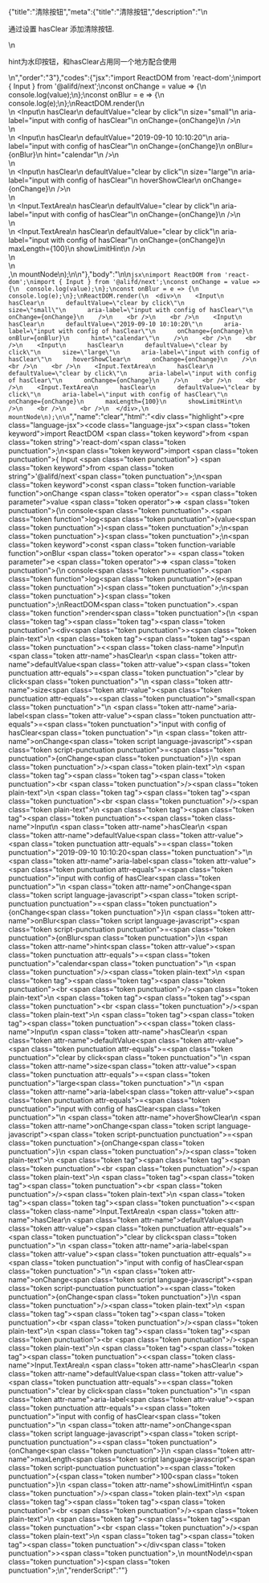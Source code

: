 {"title":"清除按钮","meta":{"title":"清除按钮","description":"\n<p>通过设置 hasClear 添加清除按钮.</p>\n<p>hint为水印按钮，和hasClear占用同一个地方配合使用</p>\n","order":"3"},"codes":{"jsx":"import ReactDOM from 'react-dom';\nimport { Input } from '@alifd/next';\nconst onChange = value => {\n  console.log(value);\n};\nconst onBlur = e => {\n  console.log(e);\n};\nReactDOM.render(\n  <div>\n    <Input\n      hasClear\n      defaultValue=\"clear by click\"\n      size=\"small\"\n      aria-label=\"input with config of hasClear\"\n      onChange={onChange}\n    />\n    <br />\n    <br />\n    <Input\n      hasClear\n      defaultValue=\"2019-09-10 10:10:20\"\n      aria-label=\"input with config of hasClear\"\n      onChange={onChange}\n      onBlur={onBlur}\n      hint=\"calendar\"\n    />\n    <br />\n    <br />\n    <Input\n      hasClear\n      defaultValue=\"clear by click\"\n      size=\"large\"\n      aria-label=\"input with config of hasClear\"\n      hoverShowClear\n      onChange={onChange}\n    />\n    <br />\n    <br />\n    <Input.TextArea\n      hasClear\n      defaultValue=\"clear by click\"\n      aria-label=\"input with config of hasClear\"\n      onChange={onChange}\n    />\n    <br />\n    <br />\n    <Input.TextArea\n      hasClear\n      defaultValue=\"clear by click\"\n      aria-label=\"input with config of hasClear\"\n      onChange={onChange}\n      maxLength={100}\n      showLimitHint\n    />\n    <br />\n    <br />\n  </div>,\n  mountNode\n);\n\n"},"body":"\n\n````jsx\nimport ReactDOM from 'react-dom';\nimport { Input } from '@alifd/next';\nconst onChange = value => {\n  console.log(value);\n};\nconst onBlur = e => {\n  console.log(e);\n};\nReactDOM.render(\n  <div>\n    <Input\n      hasClear\n      defaultValue=\"clear by click\"\n      size=\"small\"\n      aria-label=\"input with config of hasClear\"\n      onChange={onChange}\n    />\n    <br />\n    <br />\n    <Input\n      hasClear\n      defaultValue=\"2019-09-10 10:10:20\"\n      aria-label=\"input with config of hasClear\"\n      onChange={onChange}\n      onBlur={onBlur}\n      hint=\"calendar\"\n    />\n    <br />\n    <br />\n    <Input\n      hasClear\n      defaultValue=\"clear by click\"\n      size=\"large\"\n      aria-label=\"input with config of hasClear\"\n      hoverShowClear\n      onChange={onChange}\n    />\n    <br />\n    <br />\n    <Input.TextArea\n      hasClear\n      defaultValue=\"clear by click\"\n      aria-label=\"input with config of hasClear\"\n      onChange={onChange}\n    />\n    <br />\n    <br />\n    <Input.TextArea\n      hasClear\n      defaultValue=\"clear by click\"\n      aria-label=\"input with config of hasClear\"\n      onChange={onChange}\n      maxLength={100}\n      showLimitHint\n    />\n    <br />\n    <br />\n  </div>,\n  mountNode\n);\n\n````","name":"clear","html":"<script>(function(){var __create = Object.create;\nvar __defProp = Object.defineProperty;\nvar __getOwnPropDesc = Object.getOwnPropertyDescriptor;\nvar __getOwnPropNames = Object.getOwnPropertyNames;\nvar __getProtoOf = Object.getPrototypeOf;\nvar __hasOwnProp = Object.prototype.hasOwnProperty;\nvar __copyProps = (to, from, except, desc) => {\n  if (from && typeof from === \"object\" || typeof from === \"function\") {\n    for (let key of __getOwnPropNames(from))\n      if (!__hasOwnProp.call(to, key) && key !== except)\n        __defProp(to, key, { get: () => from[key], enumerable: !(desc = __getOwnPropDesc(from, key)) || desc.enumerable });\n  }\n  return to;\n};\nvar __toESM = (mod, isNodeMode, target) => (target = mod != null ? __create(__getProtoOf(mod)) : {}, __copyProps(\n  // If the importer is in node compatibility mode or this is not an ESM\n  // file that has been converted to a CommonJS file using a Babel-\n  // compatible transform (i.e. \"__esModule\" has not been set), then set\n  // \"default\" to the CommonJS \"module.exports\" for node compatibility.\n  isNodeMode || !mod || !mod.__esModule ? __defProp(target, \"default\", { value: mod, enumerable: true }) : target,\n  mod\n));\nvar import_react_dom = __toESM(require(\"react-dom\"));\nvar import_next = require(\"@alifd/next\");\nconst onChange = (value) => {\n  console.log(value);\n};\nconst onBlur = (e) => {\n  console.log(e);\n};\nimport_react_dom.default.render(\n  /* @__PURE__ */ React.createElement(\"div\", null, /* @__PURE__ */ React.createElement(\n    import_next.Input,\n    {\n      hasClear: true,\n      defaultValue: \"clear by click\",\n      size: \"small\",\n      \"aria-label\": \"input with config of hasClear\",\n      onChange\n    }\n  ), /* @__PURE__ */ React.createElement(\"br\", null), /* @__PURE__ */ React.createElement(\"br\", null), /* @__PURE__ */ React.createElement(\n    import_next.Input,\n    {\n      hasClear: true,\n      defaultValue: \"2019-09-10 10:10:20\",\n      \"aria-label\": \"input with config of hasClear\",\n      onChange,\n      onBlur,\n      hint: \"calendar\"\n    }\n  ), /* @__PURE__ */ React.createElement(\"br\", null), /* @__PURE__ */ React.createElement(\"br\", null), /* @__PURE__ */ React.createElement(\n    import_next.Input,\n    {\n      hasClear: true,\n      defaultValue: \"clear by click\",\n      size: \"large\",\n      \"aria-label\": \"input with config of hasClear\",\n      hoverShowClear: true,\n      onChange\n    }\n  ), /* @__PURE__ */ React.createElement(\"br\", null), /* @__PURE__ */ React.createElement(\"br\", null), /* @__PURE__ */ React.createElement(\n    import_next.Input.TextArea,\n    {\n      hasClear: true,\n      defaultValue: \"clear by click\",\n      \"aria-label\": \"input with config of hasClear\",\n      onChange\n    }\n  ), /* @__PURE__ */ React.createElement(\"br\", null), /* @__PURE__ */ React.createElement(\"br\", null), /* @__PURE__ */ React.createElement(\n    import_next.Input.TextArea,\n    {\n      hasClear: true,\n      defaultValue: \"clear by click\",\n      \"aria-label\": \"input with config of hasClear\",\n      onChange,\n      maxLength: 100,\n      showLimitHint: true\n    }\n  ), /* @__PURE__ */ React.createElement(\"br\", null), /* @__PURE__ */ React.createElement(\"br\", null)),\n  mountNode\n);\n})()</script><div class=\"highlight\"><pre class=\"language-jsx\"><code class=\"language-jsx\"><span class=\"token keyword\">import</span> ReactDOM <span class=\"token keyword\">from</span> <span class=\"token string\">'react-dom'</span><span class=\"token punctuation\">;</span>\n<span class=\"token keyword\">import</span> <span class=\"token punctuation\">{</span> Input <span class=\"token punctuation\">}</span> <span class=\"token keyword\">from</span> <span class=\"token string\">'@alifd/next'</span><span class=\"token punctuation\">;</span>\n<span class=\"token keyword\">const</span> <span class=\"token function-variable function\">onChange</span> <span class=\"token operator\">=</span> <span class=\"token parameter\">value</span> <span class=\"token operator\">=></span> <span class=\"token punctuation\">{</span>\n  console<span class=\"token punctuation\">.</span><span class=\"token function\">log</span><span class=\"token punctuation\">(</span>value<span class=\"token punctuation\">)</span><span class=\"token punctuation\">;</span>\n<span class=\"token punctuation\">}</span><span class=\"token punctuation\">;</span>\n<span class=\"token keyword\">const</span> <span class=\"token function-variable function\">onBlur</span> <span class=\"token operator\">=</span> <span class=\"token parameter\">e</span> <span class=\"token operator\">=></span> <span class=\"token punctuation\">{</span>\n  console<span class=\"token punctuation\">.</span><span class=\"token function\">log</span><span class=\"token punctuation\">(</span>e<span class=\"token punctuation\">)</span><span class=\"token punctuation\">;</span>\n<span class=\"token punctuation\">}</span><span class=\"token punctuation\">;</span>\nReactDOM<span class=\"token punctuation\">.</span><span class=\"token function\">render</span><span class=\"token punctuation\">(</span>\n  <span class=\"token tag\"><span class=\"token tag\"><span class=\"token punctuation\">&lt;</span>div</span><span class=\"token punctuation\">></span></span><span class=\"token plain-text\">\n    </span><span class=\"token tag\"><span class=\"token tag\"><span class=\"token punctuation\">&lt;</span><span class=\"token class-name\">Input</span></span>\n      <span class=\"token attr-name\">hasClear</span>\n      <span class=\"token attr-name\">defaultValue</span><span class=\"token attr-value\"><span class=\"token punctuation attr-equals\">=</span><span class=\"token punctuation\">\"</span>clear by click<span class=\"token punctuation\">\"</span></span>\n      <span class=\"token attr-name\">size</span><span class=\"token attr-value\"><span class=\"token punctuation attr-equals\">=</span><span class=\"token punctuation\">\"</span>small<span class=\"token punctuation\">\"</span></span>\n      <span class=\"token attr-name\">aria-label</span><span class=\"token attr-value\"><span class=\"token punctuation attr-equals\">=</span><span class=\"token punctuation\">\"</span>input with config of hasClear<span class=\"token punctuation\">\"</span></span>\n      <span class=\"token attr-name\">onChange</span><span class=\"token script language-javascript\"><span class=\"token script-punctuation punctuation\">=</span><span class=\"token punctuation\">{</span>onChange<span class=\"token punctuation\">}</span></span>\n    <span class=\"token punctuation\">/></span></span><span class=\"token plain-text\">\n    </span><span class=\"token tag\"><span class=\"token tag\"><span class=\"token punctuation\">&lt;</span>br</span> <span class=\"token punctuation\">/></span></span><span class=\"token plain-text\">\n    </span><span class=\"token tag\"><span class=\"token tag\"><span class=\"token punctuation\">&lt;</span>br</span> <span class=\"token punctuation\">/></span></span><span class=\"token plain-text\">\n    </span><span class=\"token tag\"><span class=\"token tag\"><span class=\"token punctuation\">&lt;</span><span class=\"token class-name\">Input</span></span>\n      <span class=\"token attr-name\">hasClear</span>\n      <span class=\"token attr-name\">defaultValue</span><span class=\"token attr-value\"><span class=\"token punctuation attr-equals\">=</span><span class=\"token punctuation\">\"</span>2019-09-10 10:10:20<span class=\"token punctuation\">\"</span></span>\n      <span class=\"token attr-name\">aria-label</span><span class=\"token attr-value\"><span class=\"token punctuation attr-equals\">=</span><span class=\"token punctuation\">\"</span>input with config of hasClear<span class=\"token punctuation\">\"</span></span>\n      <span class=\"token attr-name\">onChange</span><span class=\"token script language-javascript\"><span class=\"token script-punctuation punctuation\">=</span><span class=\"token punctuation\">{</span>onChange<span class=\"token punctuation\">}</span></span>\n      <span class=\"token attr-name\">onBlur</span><span class=\"token script language-javascript\"><span class=\"token script-punctuation punctuation\">=</span><span class=\"token punctuation\">{</span>onBlur<span class=\"token punctuation\">}</span></span>\n      <span class=\"token attr-name\">hint</span><span class=\"token attr-value\"><span class=\"token punctuation attr-equals\">=</span><span class=\"token punctuation\">\"</span>calendar<span class=\"token punctuation\">\"</span></span>\n    <span class=\"token punctuation\">/></span></span><span class=\"token plain-text\">\n    </span><span class=\"token tag\"><span class=\"token tag\"><span class=\"token punctuation\">&lt;</span>br</span> <span class=\"token punctuation\">/></span></span><span class=\"token plain-text\">\n    </span><span class=\"token tag\"><span class=\"token tag\"><span class=\"token punctuation\">&lt;</span>br</span> <span class=\"token punctuation\">/></span></span><span class=\"token plain-text\">\n    </span><span class=\"token tag\"><span class=\"token tag\"><span class=\"token punctuation\">&lt;</span><span class=\"token class-name\">Input</span></span>\n      <span class=\"token attr-name\">hasClear</span>\n      <span class=\"token attr-name\">defaultValue</span><span class=\"token attr-value\"><span class=\"token punctuation attr-equals\">=</span><span class=\"token punctuation\">\"</span>clear by click<span class=\"token punctuation\">\"</span></span>\n      <span class=\"token attr-name\">size</span><span class=\"token attr-value\"><span class=\"token punctuation attr-equals\">=</span><span class=\"token punctuation\">\"</span>large<span class=\"token punctuation\">\"</span></span>\n      <span class=\"token attr-name\">aria-label</span><span class=\"token attr-value\"><span class=\"token punctuation attr-equals\">=</span><span class=\"token punctuation\">\"</span>input with config of hasClear<span class=\"token punctuation\">\"</span></span>\n      <span class=\"token attr-name\">hoverShowClear</span>\n      <span class=\"token attr-name\">onChange</span><span class=\"token script language-javascript\"><span class=\"token script-punctuation punctuation\">=</span><span class=\"token punctuation\">{</span>onChange<span class=\"token punctuation\">}</span></span>\n    <span class=\"token punctuation\">/></span></span><span class=\"token plain-text\">\n    </span><span class=\"token tag\"><span class=\"token tag\"><span class=\"token punctuation\">&lt;</span>br</span> <span class=\"token punctuation\">/></span></span><span class=\"token plain-text\">\n    </span><span class=\"token tag\"><span class=\"token tag\"><span class=\"token punctuation\">&lt;</span>br</span> <span class=\"token punctuation\">/></span></span><span class=\"token plain-text\">\n    </span><span class=\"token tag\"><span class=\"token tag\"><span class=\"token punctuation\">&lt;</span><span class=\"token class-name\">Input.TextArea</span></span>\n      <span class=\"token attr-name\">hasClear</span>\n      <span class=\"token attr-name\">defaultValue</span><span class=\"token attr-value\"><span class=\"token punctuation attr-equals\">=</span><span class=\"token punctuation\">\"</span>clear by click<span class=\"token punctuation\">\"</span></span>\n      <span class=\"token attr-name\">aria-label</span><span class=\"token attr-value\"><span class=\"token punctuation attr-equals\">=</span><span class=\"token punctuation\">\"</span>input with config of hasClear<span class=\"token punctuation\">\"</span></span>\n      <span class=\"token attr-name\">onChange</span><span class=\"token script language-javascript\"><span class=\"token script-punctuation punctuation\">=</span><span class=\"token punctuation\">{</span>onChange<span class=\"token punctuation\">}</span></span>\n    <span class=\"token punctuation\">/></span></span><span class=\"token plain-text\">\n    </span><span class=\"token tag\"><span class=\"token tag\"><span class=\"token punctuation\">&lt;</span>br</span> <span class=\"token punctuation\">/></span></span><span class=\"token plain-text\">\n    </span><span class=\"token tag\"><span class=\"token tag\"><span class=\"token punctuation\">&lt;</span>br</span> <span class=\"token punctuation\">/></span></span><span class=\"token plain-text\">\n    </span><span class=\"token tag\"><span class=\"token tag\"><span class=\"token punctuation\">&lt;</span><span class=\"token class-name\">Input.TextArea</span></span>\n      <span class=\"token attr-name\">hasClear</span>\n      <span class=\"token attr-name\">defaultValue</span><span class=\"token attr-value\"><span class=\"token punctuation attr-equals\">=</span><span class=\"token punctuation\">\"</span>clear by click<span class=\"token punctuation\">\"</span></span>\n      <span class=\"token attr-name\">aria-label</span><span class=\"token attr-value\"><span class=\"token punctuation attr-equals\">=</span><span class=\"token punctuation\">\"</span>input with config of hasClear<span class=\"token punctuation\">\"</span></span>\n      <span class=\"token attr-name\">onChange</span><span class=\"token script language-javascript\"><span class=\"token script-punctuation punctuation\">=</span><span class=\"token punctuation\">{</span>onChange<span class=\"token punctuation\">}</span></span>\n      <span class=\"token attr-name\">maxLength</span><span class=\"token script language-javascript\"><span class=\"token script-punctuation punctuation\">=</span><span class=\"token punctuation\">{</span><span class=\"token number\">100</span><span class=\"token punctuation\">}</span></span>\n      <span class=\"token attr-name\">showLimitHint</span>\n    <span class=\"token punctuation\">/></span></span><span class=\"token plain-text\">\n    </span><span class=\"token tag\"><span class=\"token tag\"><span class=\"token punctuation\">&lt;</span>br</span> <span class=\"token punctuation\">/></span></span><span class=\"token plain-text\">\n    </span><span class=\"token tag\"><span class=\"token tag\"><span class=\"token punctuation\">&lt;</span>br</span> <span class=\"token punctuation\">/></span></span><span class=\"token plain-text\">\n  </span><span class=\"token tag\"><span class=\"token tag\"><span class=\"token punctuation\">&lt;/</span>div</span><span class=\"token punctuation\">></span></span><span class=\"token punctuation\">,</span>\n  mountNode\n<span class=\"token punctuation\">)</span><span class=\"token punctuation\">;</span>\n</code></pre></div>","renderScript":"<script>(function(){var __create = Object.create;\nvar __defProp = Object.defineProperty;\nvar __getOwnPropDesc = Object.getOwnPropertyDescriptor;\nvar __getOwnPropNames = Object.getOwnPropertyNames;\nvar __getProtoOf = Object.getPrototypeOf;\nvar __hasOwnProp = Object.prototype.hasOwnProperty;\nvar __copyProps = (to, from, except, desc) => {\n  if (from && typeof from === \"object\" || typeof from === \"function\") {\n    for (let key of __getOwnPropNames(from))\n      if (!__hasOwnProp.call(to, key) && key !== except)\n        __defProp(to, key, { get: () => from[key], enumerable: !(desc = __getOwnPropDesc(from, key)) || desc.enumerable });\n  }\n  return to;\n};\nvar __toESM = (mod, isNodeMode, target) => (target = mod != null ? __create(__getProtoOf(mod)) : {}, __copyProps(\n  // If the importer is in node compatibility mode or this is not an ESM\n  // file that has been converted to a CommonJS file using a Babel-\n  // compatible transform (i.e. \"__esModule\" has not been set), then set\n  // \"default\" to the CommonJS \"module.exports\" for node compatibility.\n  isNodeMode || !mod || !mod.__esModule ? __defProp(target, \"default\", { value: mod, enumerable: true }) : target,\n  mod\n));\nvar import_react_live = require(\"react-live\");\nvar import_next = require(\"@alifd/next\");\nvar import_react_dom = __toESM(require(\"react-dom\"));\nvar import_next2 = require(\"@alifd/next\");\nwindow.demoNames.push(\"clear\");\nwindow.clearRenderScript = function clearRenderScript2(liveDemo) {\n  var mountNode = document.getElementById(\"clear-mount\");\n  if (liveDemo === \"false\") {\n    document.getElementById(\"clear-body\").innerHTML = `<pre class=\"language-jsx\"><code class=\"language-jsx\"><span class=\"token keyword\">import</span> ReactDOM <span class=\"token keyword\">from</span> <span class=\"token string\">'react-dom'</span><span class=\"token punctuation\">;</span>\n<span class=\"token keyword\">import</span> <span class=\"token punctuation\">{</span> Input <span class=\"token punctuation\">}</span> <span class=\"token keyword\">from</span> <span class=\"token string\">'@alifd/next'</span><span class=\"token punctuation\">;</span>\n<span class=\"token keyword\">const</span> <span class=\"token function-variable function\">onChange</span> <span class=\"token operator\">=</span> <span class=\"token parameter\">value</span> <span class=\"token operator\">=></span> <span class=\"token punctuation\">{</span>\n  console<span class=\"token punctuation\">.</span><span class=\"token function\">log</span><span class=\"token punctuation\">(</span>value<span class=\"token punctuation\">)</span><span class=\"token punctuation\">;</span>\n<span class=\"token punctuation\">}</span><span class=\"token punctuation\">;</span>\n<span class=\"token keyword\">const</span> <span class=\"token function-variable function\">onBlur</span> <span class=\"token operator\">=</span> <span class=\"token parameter\">e</span> <span class=\"token operator\">=></span> <span class=\"token punctuation\">{</span>\n  console<span class=\"token punctuation\">.</span><span class=\"token function\">log</span><span class=\"token punctuation\">(</span>e<span class=\"token punctuation\">)</span><span class=\"token punctuation\">;</span>\n<span class=\"token punctuation\">}</span><span class=\"token punctuation\">;</span>\nReactDOM<span class=\"token punctuation\">.</span><span class=\"token function\">render</span><span class=\"token punctuation\">(</span>\n  <span class=\"token tag\"><span class=\"token tag\"><span class=\"token punctuation\">&lt;</span>div</span><span class=\"token punctuation\">></span></span><span class=\"token plain-text\">\n    </span><span class=\"token tag\"><span class=\"token tag\"><span class=\"token punctuation\">&lt;</span><span class=\"token class-name\">Input</span></span>\n      <span class=\"token attr-name\">hasClear</span>\n      <span class=\"token attr-name\">defaultValue</span><span class=\"token attr-value\"><span class=\"token punctuation attr-equals\">=</span><span class=\"token punctuation\">\"</span>clear by click<span class=\"token punctuation\">\"</span></span>\n      <span class=\"token attr-name\">size</span><span class=\"token attr-value\"><span class=\"token punctuation attr-equals\">=</span><span class=\"token punctuation\">\"</span>small<span class=\"token punctuation\">\"</span></span>\n      <span class=\"token attr-name\">aria-label</span><span class=\"token attr-value\"><span class=\"token punctuation attr-equals\">=</span><span class=\"token punctuation\">\"</span>input with config of hasClear<span class=\"token punctuation\">\"</span></span>\n      <span class=\"token attr-name\">onChange</span><span class=\"token script language-javascript\"><span class=\"token script-punctuation punctuation\">=</span><span class=\"token punctuation\">{</span>onChange<span class=\"token punctuation\">}</span></span>\n    <span class=\"token punctuation\">/></span></span><span class=\"token plain-text\">\n    </span><span class=\"token tag\"><span class=\"token tag\"><span class=\"token punctuation\">&lt;</span>br</span> <span class=\"token punctuation\">/></span></span><span class=\"token plain-text\">\n    </span><span class=\"token tag\"><span class=\"token tag\"><span class=\"token punctuation\">&lt;</span>br</span> <span class=\"token punctuation\">/></span></span><span class=\"token plain-text\">\n    </span><span class=\"token tag\"><span class=\"token tag\"><span class=\"token punctuation\">&lt;</span><span class=\"token class-name\">Input</span></span>\n      <span class=\"token attr-name\">hasClear</span>\n      <span class=\"token attr-name\">defaultValue</span><span class=\"token attr-value\"><span class=\"token punctuation attr-equals\">=</span><span class=\"token punctuation\">\"</span>2019-09-10 10:10:20<span class=\"token punctuation\">\"</span></span>\n      <span class=\"token attr-name\">aria-label</span><span class=\"token attr-value\"><span class=\"token punctuation attr-equals\">=</span><span class=\"token punctuation\">\"</span>input with config of hasClear<span class=\"token punctuation\">\"</span></span>\n      <span class=\"token attr-name\">onChange</span><span class=\"token script language-javascript\"><span class=\"token script-punctuation punctuation\">=</span><span class=\"token punctuation\">{</span>onChange<span class=\"token punctuation\">}</span></span>\n      <span class=\"token attr-name\">onBlur</span><span class=\"token script language-javascript\"><span class=\"token script-punctuation punctuation\">=</span><span class=\"token punctuation\">{</span>onBlur<span class=\"token punctuation\">}</span></span>\n      <span class=\"token attr-name\">hint</span><span class=\"token attr-value\"><span class=\"token punctuation attr-equals\">=</span><span class=\"token punctuation\">\"</span>calendar<span class=\"token punctuation\">\"</span></span>\n    <span class=\"token punctuation\">/></span></span><span class=\"token plain-text\">\n    </span><span class=\"token tag\"><span class=\"token tag\"><span class=\"token punctuation\">&lt;</span>br</span> <span class=\"token punctuation\">/></span></span><span class=\"token plain-text\">\n    </span><span class=\"token tag\"><span class=\"token tag\"><span class=\"token punctuation\">&lt;</span>br</span> <span class=\"token punctuation\">/></span></span><span class=\"token plain-text\">\n    </span><span class=\"token tag\"><span class=\"token tag\"><span class=\"token punctuation\">&lt;</span><span class=\"token class-name\">Input</span></span>\n      <span class=\"token attr-name\">hasClear</span>\n      <span class=\"token attr-name\">defaultValue</span><span class=\"token attr-value\"><span class=\"token punctuation attr-equals\">=</span><span class=\"token punctuation\">\"</span>clear by click<span class=\"token punctuation\">\"</span></span>\n      <span class=\"token attr-name\">size</span><span class=\"token attr-value\"><span class=\"token punctuation attr-equals\">=</span><span class=\"token punctuation\">\"</span>large<span class=\"token punctuation\">\"</span></span>\n      <span class=\"token attr-name\">aria-label</span><span class=\"token attr-value\"><span class=\"token punctuation attr-equals\">=</span><span class=\"token punctuation\">\"</span>input with config of hasClear<span class=\"token punctuation\">\"</span></span>\n      <span class=\"token attr-name\">hoverShowClear</span>\n      <span class=\"token attr-name\">onChange</span><span class=\"token script language-javascript\"><span class=\"token script-punctuation punctuation\">=</span><span class=\"token punctuation\">{</span>onChange<span class=\"token punctuation\">}</span></span>\n    <span class=\"token punctuation\">/></span></span><span class=\"token plain-text\">\n    </span><span class=\"token tag\"><span class=\"token tag\"><span class=\"token punctuation\">&lt;</span>br</span> <span class=\"token punctuation\">/></span></span><span class=\"token plain-text\">\n    </span><span class=\"token tag\"><span class=\"token tag\"><span class=\"token punctuation\">&lt;</span>br</span> <span class=\"token punctuation\">/></span></span><span class=\"token plain-text\">\n    </span><span class=\"token tag\"><span class=\"token tag\"><span class=\"token punctuation\">&lt;</span><span class=\"token class-name\">Input.TextArea</span></span>\n      <span class=\"token attr-name\">hasClear</span>\n      <span class=\"token attr-name\">defaultValue</span><span class=\"token attr-value\"><span class=\"token punctuation attr-equals\">=</span><span class=\"token punctuation\">\"</span>clear by click<span class=\"token punctuation\">\"</span></span>\n      <span class=\"token attr-name\">aria-label</span><span class=\"token attr-value\"><span class=\"token punctuation attr-equals\">=</span><span class=\"token punctuation\">\"</span>input with config of hasClear<span class=\"token punctuation\">\"</span></span>\n      <span class=\"token attr-name\">onChange</span><span class=\"token script language-javascript\"><span class=\"token script-punctuation punctuation\">=</span><span class=\"token punctuation\">{</span>onChange<span class=\"token punctuation\">}</span></span>\n    <span class=\"token punctuation\">/></span></span><span class=\"token plain-text\">\n    </span><span class=\"token tag\"><span class=\"token tag\"><span class=\"token punctuation\">&lt;</span>br</span> <span class=\"token punctuation\">/></span></span><span class=\"token plain-text\">\n    </span><span class=\"token tag\"><span class=\"token tag\"><span class=\"token punctuation\">&lt;</span>br</span> <span class=\"token punctuation\">/></span></span><span class=\"token plain-text\">\n    </span><span class=\"token tag\"><span class=\"token tag\"><span class=\"token punctuation\">&lt;</span><span class=\"token class-name\">Input.TextArea</span></span>\n      <span class=\"token attr-name\">hasClear</span>\n      <span class=\"token attr-name\">defaultValue</span><span class=\"token attr-value\"><span class=\"token punctuation attr-equals\">=</span><span class=\"token punctuation\">\"</span>clear by click<span class=\"token punctuation\">\"</span></span>\n      <span class=\"token attr-name\">aria-label</span><span class=\"token attr-value\"><span class=\"token punctuation attr-equals\">=</span><span class=\"token punctuation\">\"</span>input with config of hasClear<span class=\"token punctuation\">\"</span></span>\n      <span class=\"token attr-name\">onChange</span><span class=\"token script language-javascript\"><span class=\"token script-punctuation punctuation\">=</span><span class=\"token punctuation\">{</span>onChange<span class=\"token punctuation\">}</span></span>\n      <span class=\"token attr-name\">maxLength</span><span class=\"token script language-javascript\"><span class=\"token script-punctuation punctuation\">=</span><span class=\"token punctuation\">{</span><span class=\"token number\">100</span><span class=\"token punctuation\">}</span></span>\n      <span class=\"token attr-name\">showLimitHint</span>\n    <span class=\"token punctuation\">/></span></span><span class=\"token plain-text\">\n    </span><span class=\"token tag\"><span class=\"token tag\"><span class=\"token punctuation\">&lt;</span>br</span> <span class=\"token punctuation\">/></span></span><span class=\"token plain-text\">\n    </span><span class=\"token tag\"><span class=\"token tag\"><span class=\"token punctuation\">&lt;</span>br</span> <span class=\"token punctuation\">/></span></span><span class=\"token plain-text\">\n  </span><span class=\"token tag\"><span class=\"token tag\"><span class=\"token punctuation\">&lt;/</span>div</span><span class=\"token punctuation\">></span></span><span class=\"token punctuation\">,</span>\n  mountNode\n<span class=\"token punctuation\">)</span><span class=\"token punctuation\">;</span>\n\n</code></pre>\n`.replace(/{backquote}/g, \"`\").replace(/{dollar}/g, \"$\");\n    const onChange = (value) => {\n      console.log(value);\n    };\n    const onBlur = (e) => {\n      console.log(e);\n    };\n    import_react_dom.default.render(\n      /* @__PURE__ */ React.createElement(\"div\", null, /* @__PURE__ */ React.createElement(\n        import_next2.Input,\n        {\n          hasClear: true,\n          defaultValue: \"clear by click\",\n          size: \"small\",\n          \"aria-label\": \"input with config of hasClear\",\n          onChange\n        }\n      ), /* @__PURE__ */ React.createElement(\"br\", null), /* @__PURE__ */ React.createElement(\"br\", null), /* @__PURE__ */ React.createElement(\n        import_next2.Input,\n        {\n          hasClear: true,\n          defaultValue: \"2019-09-10 10:10:20\",\n          \"aria-label\": \"input with config of hasClear\",\n          onChange,\n          onBlur,\n          hint: \"calendar\"\n        }\n      ), /* @__PURE__ */ React.createElement(\"br\", null), /* @__PURE__ */ React.createElement(\"br\", null), /* @__PURE__ */ React.createElement(\n        import_next2.Input,\n        {\n          hasClear: true,\n          defaultValue: \"clear by click\",\n          size: \"large\",\n          \"aria-label\": \"input with config of hasClear\",\n          hoverShowClear: true,\n          onChange\n        }\n      ), /* @__PURE__ */ React.createElement(\"br\", null), /* @__PURE__ */ React.createElement(\"br\", null), /* @__PURE__ */ React.createElement(\n        import_next2.Input.TextArea,\n        {\n          hasClear: true,\n          defaultValue: \"clear by click\",\n          \"aria-label\": \"input with config of hasClear\",\n          onChange\n        }\n      ), /* @__PURE__ */ React.createElement(\"br\", null), /* @__PURE__ */ React.createElement(\"br\", null), /* @__PURE__ */ React.createElement(\n        import_next2.Input.TextArea,\n        {\n          hasClear: true,\n          defaultValue: \"clear by click\",\n          \"aria-label\": \"input with config of hasClear\",\n          onChange,\n          maxLength: 100,\n          showLimitHint: true\n        }\n      ), /* @__PURE__ */ React.createElement(\"br\", null), /* @__PURE__ */ React.createElement(\"br\", null)),\n      mountNode\n    );\n    return;\n  }\n  const clearLiveScript = `\n\nconst onChange = value => {\n  console.log(value);\n};\nconst onBlur = e => {\n  console.log(e);\n};\nReactDOM.render(\n  <div>\n    <Input\n      hasClear\n      defaultValue=\"clear by click\"\n      size=\"small\"\n      aria-label=\"input with config of hasClear\"\n      onChange={onChange}\n    />\n    <br />\n    <br />\n    <Input\n      hasClear\n      defaultValue=\"2019-09-10 10:10:20\"\n      aria-label=\"input with config of hasClear\"\n      onChange={onChange}\n      onBlur={onBlur}\n      hint=\"calendar\"\n    />\n    <br />\n    <br />\n    <Input\n      hasClear\n      defaultValue=\"clear by click\"\n      size=\"large\"\n      aria-label=\"input with config of hasClear\"\n      hoverShowClear\n      onChange={onChange}\n    />\n    <br />\n    <br />\n    <Input.TextArea\n      hasClear\n      defaultValue=\"clear by click\"\n      aria-label=\"input with config of hasClear\"\n      onChange={onChange}\n    />\n    <br />\n    <br />\n    <Input.TextArea\n      hasClear\n      defaultValue=\"clear by click\"\n      aria-label=\"input with config of hasClear\"\n      onChange={onChange}\n      maxLength={100}\n      showLimitHint\n    />\n    <br />\n    <br />\n  </div>,\n  mountNode\n);\n`;\n  const emptyTheme = {\n    plain: {},\n    styles: [\n      {\n        types: [],\n        styles: {}\n      }\n    ]\n  };\n  function renderAfter() {\n    import_react_dom.default.render(\n      /* @__PURE__ */ React.createElement(\n        import_next.Balloon.Tooltip,\n        {\n          align: \"t\",\n          style: { maxWidth: 320 },\n          trigger: /* @__PURE__ */ React.createElement(\n            \"div\",\n            {\n              dangerouslySetInnerHTML: {\n                __html: `<pre class=\"language-jsx\"><code class=\"language-jsx\"><span class=\"token keyword\">import</span> ReactDOM <span class=\"token keyword\">from</span> <span class=\"token string\">'react-dom'</span><span class=\"token punctuation\">;</span>\n<span class=\"token keyword\">import</span> <span class=\"token punctuation\">{</span> Input <span class=\"token punctuation\">}</span> <span class=\"token keyword\">from</span> <span class=\"token string\">'@alifd/next'</span><span class=\"token punctuation\">;</span>\n</code></pre>\n`\n              }\n            }\n          )\n        },\n        \"\\u7F16\\u8F91\\u6A21\\u5F0F\\u6682\\u4E0D\\u652F\\u6301\\u4FEE\\u6539\\u4F9D\\u8D56\\u5F15\\u5165\"\n      ),\n      document.getElementById(\"clear-live-import\")\n    );\n  }\n  class LiveRenderer extends React.Component {\n    constructor(props) {\n      super(props);\n      this.onBlur = () => {\n        const time = (/* @__PURE__ */ new Date()).getTime();\n        window.top.postMessage({\n          type: \"ReactLiveEdit\",\n          from: \"demo\",\n          body: { name: \"clear\", component: \"Input\", time }\n        }, \"*\");\n      };\n    }\n    componentDidMount() {\n      renderAfter();\n    }\n    render() {\n      return /* @__PURE__ */ React.createElement(\n        import_react_live.LiveProvider,\n        {\n          code: clearLiveScript,\n          scope: { ReactDOM: import_react_dom.default, Input: import_next2.Input, mountNode },\n          noInline: true\n        },\n        /* @__PURE__ */ React.createElement(\"div\", { id: \"clear-live-editor\" }, /* @__PURE__ */ React.createElement(import_react_live.LiveError, { id: \"clear-live-error\", className: \"react-live-error\" }), /* @__PURE__ */ React.createElement(\"div\", { id: \"clear-live-import\" }), /* @__PURE__ */ React.createElement(\"div\", { id: \"clear-live-body\", className: \"react-live-body\" }, /* @__PURE__ */ React.createElement(import_react_live.LiveEditor, { theme: emptyTheme, onBlur: this.onBlur })), /* @__PURE__ */ React.createElement(\"div\", { id: \"clear-live-css\" })),\n        /* @__PURE__ */ React.createElement(import_react_live.LivePreview, null)\n      );\n    }\n  }\n  import_react_dom.default.render(/* @__PURE__ */ React.createElement(LiveRenderer, null), document.getElementById(\"clear-body\"));\n  return;\n};\nwindow.renderFuncs.push(clearRenderScript);\nfunction onRiddleOrCodePenClick(type) {\n  const time = (/* @__PURE__ */ new Date()).getTime();\n  window.top.postMessage({\n    type: \"RiddleOrCodePenClick\",\n    from: \"demo\",\n    body: { name: \"clear\", component: \"Input\", type, time }\n  }, \"*\");\n}\nimport_react_dom.default.render(\n  /* @__PURE__ */ React.createElement(\n    import_next.Balloon.Tooltip,\n    {\n      align: \"b\",\n      style: { maxWidth: 400 },\n      trigger: /* @__PURE__ */ React.createElement(\"span\", { role: \"img\", className: \"op-icon\", onClick: () => onRiddleOrCodePenClick(\"O2\") }, /* @__PURE__ */ React.createElement(\"svg\", { viewBox: \"0 0 18 18\", version: \"1.1\" }, /* @__PURE__ */ React.createElement(\"g\", { id: \"\\u9875\\u9762-1\", stroke: \"none\", \"stroke-width\": \"1\", fill: \"none\", \"fill-rule\": \"evenodd\", \"stroke-opacity\": \"0.45\" }, /* @__PURE__ */ React.createElement(\"g\", { id: \"\\u7F16\\u7EC4-16\", transform: \"translate(1.000000, 1.031385)\", \"fill-rule\": \"nonzero\", stroke: \"#000000\", \"stroke-width\": \"1\" }, /* @__PURE__ */ React.createElement(\"path\", { d: \"M7.99320628,15.9864125 C3.58572657,15.9864125 2.27373675e-13,12.400686 2.27373675e-13,7.99320627 C2.27373675e-13,3.58572655 3.58572657,-1.70530257e-13 7.99320628,-1.70530257e-13 C12.400686,-1.70530257e-13 15.9864126,3.58572655 15.9864126,7.99320627 C15.9864126,8.42039157 15.6400618,8.76674238 15.2128765,8.76674238 C14.7856912,8.76674238 14.4393404,8.42039157 14.4393404,7.99320627 C14.4393404,4.43880793 11.5476691,1.54707218 7.99320628,1.54707218 C4.43874348,1.54707218 1.54707218,4.43880793 1.54707218,7.99320627 C1.54707218,11.5476691 4.43874348,14.4393404 7.99320628,14.4393404 C8.43115662,14.4393404 8.86852684,14.3952488 9.29313367,14.3084194 C9.7112944,14.2223635 10.1204305,14.492521 10.2060352,14.9110685 C10.2917043,15.3296804 10.0218692,15.7383653 9.60338611,15.82397 C9.07686588,15.9317494 8.53513277,15.9864125 7.99320628,15.9864125\", id: \"path-2\" }), /* @__PURE__ */ React.createElement(\"path\", { d: \"M14.8745616,14.4162764 C15.3159789,14.440487 15.5487088,14.6453304 15.5721741,15.0302087 C15.5487088,15.4398955 15.3394443,15.6441411 14.9442844,15.6441411 L11.9445701,15.6441411 C11.5025757,15.6441411 11.2817709,15.4398955 11.2817709,15.0302087 C11.2584018,14.9100526 11.3166804,14.7536303 11.4562221,14.5606432 C11.6420213,14.3439436 11.8279166,14.127244 12.0142928,13.9105444 C12.7817242,13.0680563 13.339795,12.369935 13.6886012,11.8156822 C13.8978657,11.5267494 14.002498,11.2378167 14.002498,10.9488839 C13.9556635,10.5154847 13.746399,10.2751724 13.3746083,10.226552 C13.0024329,10.226552 12.7347936,10.5036285 12.5724598,11.0572835 C12.432918,11.5148932 12.2350015,11.7315928 11.9793834,11.7073822 C11.537389,11.7073822 11.3167766,11.4906827 11.3167766,11.0572835 C11.4176783,9.98807895 11.9602374,9.32514076 12.9424518,9.05442834 C13.5415272,8.88931453 14.2250594,9.11615024 14.4346419,9.22243967 C15.0292798,9.52400928 15.3502647,10.075465 15.3976267,10.8766507 C15.3976267,11.5510596 14.8744655,12.5019474 13.8280468,13.7300113 C13.5489633,14.0674648 13.3625871,14.2960206 13.2698799,14.4162764 L14.8745616,14.4162764 Z\", id: \"path-7\" })))))\n    },\n    /* @__PURE__ */ React.createElement(\"span\", null, \"\\u5728O2\\u4E2D\\u6253\\u5F00\")\n  ),\n  document.getElementById(\"clear-O2\")\n);\nimport_react_dom.default.render(\n  /* @__PURE__ */ React.createElement(\n    import_next.Balloon.Tooltip,\n    {\n      align: \"b\",\n      style: { maxWidth: 400 },\n      trigger: /* @__PURE__ */ React.createElement(\"span\", { role: \"img\", className: \"op-icon\", onClick: () => onRiddleOrCodePenClick(\"CodePen\") }, /* @__PURE__ */ React.createElement(\"svg\", { viewBox: \"0 0 20 20\", fill: \"currentColor\" }, /* @__PURE__ */ React.createElement(\n        \"path\",\n        {\n          d: \"M17.7207447,7.0537234 L10.2739362,2.0893617 C10.0952128,1.97021277 9.86223404,1.97021277 9.68404255,2.0893617 L2.23723404,7.0537234 C2.0893617,7.15212766 2.00053191,7.31861702 2.00053191,7.4962766 L2.00053191,12.4606383 C2.00053191,12.6382979 2.0893617,12.8047872 2.23723404,12.9031915 L9.68404255,17.8675532 C9.77340426,17.9271277 9.87606383,17.9569149 9.97925532,17.9569149 C10.0824468,17.9569149 10.1851064,17.9271277 10.2744681,17.8675532 L17.7212766,12.9031915 C17.8691489,12.8047872 17.9579787,12.6382979 17.9579787,12.4606383 L17.9579787,7.4962766 C17.9579787,7.31861702 17.8691489,7.15212766 17.7212766,7.0537234 L17.7207447,7.0537234 Z M9.9787234,11.8218085 L7.2143617,9.9787234 L9.9787234,8.1356383 L12.7430851,9.9787234 L9.9787234,11.8218085 Z M10.5106383,7.21170213 L10.5106383,3.52553191 L16.4664894,7.4962766 L13.7021277,9.3393617 L10.5106383,7.21170213 Z M9.44680851,7.21170213 L6.25531915,9.3393617 L3.49095745,7.4962766 L9.44680851,3.52553191 L9.44680851,7.21170213 Z M5.2962766,9.9787234 L3.06382979,11.4670213 L3.06382979,8.49042553 L5.2962766,9.9787234 Z M6.25531915,10.6180851 L9.44680851,12.7457447 L9.44680851,16.4319149 L3.49095745,12.4611702 L6.25531915,10.6180851 Z M10.5106383,12.7457447 L13.7021277,10.6180851 L16.4664894,12.4611702 L10.5106383,16.4319149 L10.5106383,12.7457447 Z M14.6611702,9.9787234 L16.893617,8.49042553 L16.893617,11.4670213 L14.6611702,9.9787234 Z\"\n        }\n      )))\n    },\n    /* @__PURE__ */ React.createElement(\"span\", null, \"\\u5728CodePen\\u4E2D\\u6253\\u5F00\")\n  ),\n  document.getElementById(\"clear-CodePen\")\n);\nimport_react_dom.default.render(\n  /* @__PURE__ */ React.createElement(\n    import_next.Balloon.Tooltip,\n    {\n      align: \"b\",\n      style: { maxWidth: 400 },\n      trigger: /* @__PURE__ */ React.createElement(\"span\", { role: \"img\", className: \"op-icon\", onClick: () => onRiddleOrCodePenClick(\"Riddle\") }, /* @__PURE__ */ React.createElement(\"svg\", { viewBox: \"0 0 20 20\", fill: \"currentColor\" }, /* @__PURE__ */ React.createElement(\n        \"path\",\n        {\n          d: \"M12.0135981,2 C14.9585189,2 17.345849,4.38716704 17.345849,7.33333333 C17.345849,9.38478693 16.1882418,11.1657179 14.4903288,12.0578577 L17.2084049,16.7658872 C17.2378708,16.8169235 17.2591949,16.8704263 17.2727803,16.9248914 C17.3474476,17.0262914 17.3916465,17.1520943 17.3916465,17.2882205 C17.3916465,17.628088 17.1161295,17.9036051 16.7762619,17.9036051 L2.81174505,17.9048498 C2.75007855,17.9255976 2.68404472,17.9368421 2.61538462,17.9368421 C2.27551708,17.9368421 2,17.661325 2,17.3214575 L2,4.90050552 C2,4.44767651 2.36696407,4.08058607 2.8201909,4.08058607 L2.8201909,4.08058607 L4.598,4.08 L4.59829061,3.64037695 C4.59829061,2.78210363 5.25867561,2.07778272 6.09736436,2.00602116 L6.23871411,2 Z M11.9839597,3.23076923 L6.23745245,3.23076923 C6.01143198,3.23076923 5.82905984,3.41419855 5.82905984,3.64047008 L5.82905984,3.64047008 L5.829,4.08 L11.5615101,4.08058607 C13.3089935,4.08058607 14.7370181,5.4476011 14.8334247,7.17082808 L14.8386124,7.35677655 C14.8386124,9.16616658 13.3721154,10.632967 11.5615101,10.632967 L11.5615101,10.632967 L10.299,10.632 L12.6155561,14.6429723 C12.7020335,14.7927556 12.7183875,14.9637818 12.6748043,15.1180362 C12.6779184,15.1342067 12.6786336,15.1513556 12.6786336,15.1686715 C12.6786336,15.508539 12.4031165,15.7840561 12.063249,15.7840561 L5.39477011,15.7840561 C5.33908357,15.7840561 5.28512459,15.7766596 5.23382202,15.7627953 L5.21367522,15.7639098 L5.21367522,15.7639098 C4.87380768,15.7639098 4.59829061,15.4883927 4.59829061,15.1485252 L4.598,5.323 L3.23076923,5.32307709 L3.23,16.672 L15.733,16.672 L13.0769083,12.0713449 C12.9069827,11.7770252 13.0078241,11.40068 13.3021438,11.2307544 C13.3538063,11.200927 13.4079962,11.1794424 13.4631533,11.1658825 C14.9972153,10.5673738 16.0854701,9.07745387 16.0854701,7.33333333 C16.0854701,5.06705157 14.2491614,3.23076923 11.9839597,3.23076923 L11.9839597,3.23076923 Z M11.7212434,5.32867389 L11.5688942,5.32307709 L5.829,5.323 L5.82905984,11.0261966 C5.82905984,11.0464748 5.83052125,11.0664018 5.83334393,11.0858783 L5.84579569,11.1428571 L5.829,11.142 L5.829,14.553 L11.142,14.553 L8.71393544,10.3467056 C8.54400168,10.0523717 8.64484792,9.67600839 8.93918185,9.50607462 C9.01663814,9.46135521 9.09977514,9.43538787 9.18333591,9.42676402 L9.18350929,9.40512829 L11.5688942,9.40512829 C12.6982428,9.40512829 13.6102561,8.49132999 13.6102561,7.36410269 C13.6102561,6.23662753 12.6963072,5.32307709 11.5688942,5.32307709 Z\"\n        }\n      )))\n    },\n    /* @__PURE__ */ React.createElement(\"span\", null, \"\\u5728Riddle\\u4E2D\\u6253\\u5F00\")\n  ),\n  document.getElementById(\"clear-Riddle\")\n);\nimport_react_dom.default.render(\n  /* @__PURE__ */ React.createElement(\n    import_next.Balloon.Tooltip,\n    {\n      align: \"b\",\n      style: { maxWidth: 320 },\n      trigger: /* @__PURE__ */ React.createElement(\"span\", { className: \"code-box-code-action\", onClick: () => {\n        import_next.Message.success(\"\\u590D\\u5236\\u6210\\u529F\");\n      } }, /* @__PURE__ */ React.createElement(\"svg\", { viewBox: \"0 0 20 20\", focusable: \"false\", \"data-icon\": \"snippets\", width: \"20px\", height: \"20px\", fill: \"currentColor\", \"aria-hidden\": \"true\" }, /* @__PURE__ */ React.createElement(\"path\", { d: \"M15,5 L15,18 L2,18 L2,5 L15,5 Z M14,6 L3,6 L3,17 L14,17 L14,6 Z M18,2 L18,15 L16,15 L16,13.999 L17,14 L17,3 L6,3 L6,4 L5,4 L5,2 L18,2 Z M9,8 L9,11 L12,11 L12,12 L9,12 L9,15 L8,15 L8,12 L5,12 L5,11 L8,11 L8,8 L9,8 Z\" })))\n    },\n    /* @__PURE__ */ React.createElement(\"span\", null, \"\\u590D\\u5236\\u4EE3\\u7801\")\n  ),\n  document.getElementById(\"clear-copy-btn\")\n);\nimport_react_dom.default.render(/* @__PURE__ */ React.createElement(React.Fragment, null, /* @__PURE__ */ React.createElement(\n  import_next.Balloon.Tooltip,\n  {\n    align: \"b\",\n    style: { maxWidth: 400 },\n    trigger: /* @__PURE__ */ React.createElement(\"span\", { id: \"clear-icon-show\", className: \"code-box-code-action code-expand-icon-show\" }, /* @__PURE__ */ React.createElement(\"svg\", { alt: \"expand code\", width: \"20px\", height: \"20px\", viewBox: \"0 0 20 20\", fill: \"currentColor\" }, /* @__PURE__ */ React.createElement(\n      \"path\",\n      {\n        d: \"M14.4307124,13.5667899 L15.1349452,14.276759 L10.7473676,18.6288871 L6.42783259,14.2738791 L7.13782502,13.5696698 L10.7530744,17.2147744 L14.4307124,13.5667899 Z M4.79130753,8.067524 L16.3824174,11.1733525 L16.1235984,12.1392784 L4.53248848,9.03344983 L4.79130753,8.067524 Z M10.8154102,1.57503552 L15.1349452,5.93004351 L14.4249528,6.63425282 L10.809949,2.98914817 L7.13206544,6.6371327 L6.42783259,5.92716363 L10.8154102,1.57503552 Z\",\n        transform: \"translate(10.457453, 10.101961) rotate(90.000000) translate(-10.457453, -10.101961) \"\n      }\n    )))\n  },\n  /* @__PURE__ */ React.createElement(\"span\", null, \"\\u5C55\\u5F00\\u4EE3\\u7801\", /* @__PURE__ */ React.createElement(\"br\", null), /* @__PURE__ */ React.createElement(\"br\", null), \"\\u5C0F\\u63D0\\u793A: \", /* @__PURE__ */ React.createElement(\"br\", null), /* @__PURE__ */ React.createElement(\"br\", null), \" 1. \\u70B9\\u51FB\\u4E00\\u4E0B\\u4EE3\\u7801\\uFF0C\\u8BD5\\u4E00\\u8BD5\\u5728\\u7EBF\\u7F16\\u8F91\\u9884\\u89C8\\u5427\\uFF01 \", /* @__PURE__ */ React.createElement(\"br\", null), /* @__PURE__ */ React.createElement(\"br\", null), \"2. \\u9875\\u9762\\u53F3\\u4E0A\\u65B9 \\u6709 \", /* @__PURE__ */ React.createElement(\"strong\", null, \"\\u5168\\u5C40\\u4EE3\\u7801\\u5C55\\u5F00\"), \" \\u53CA \", /* @__PURE__ */ React.createElement(\"strong\", null, \"\\u5F00\\u542F\\u5728\\u7EBF\\u7F16\\u8F91\"), \" \\u6A21\\u5F0F\\u54DF\\uFF5E\")\n), /* @__PURE__ */ React.createElement(\n  import_next.Balloon.Tooltip,\n  {\n    align: \"b\",\n    style: { maxWidth: 400 },\n    trigger: /* @__PURE__ */ React.createElement(\"span\", { id: \"clear-icon-hide\", className: \"code-box-code-action code-expand-icon-hide\", style: { display: \"none\" } }, /* @__PURE__ */ React.createElement(\"svg\", { alt: \"expand code\", width: \"20px\", height: \"20px\", viewBox: \"0 0 20 20\", style: { fill: \"#3B9AFF\" } }, /* @__PURE__ */ React.createElement(\n      \"path\",\n      {\n        d: \"M14.4307124,13.5667899 L15.1349452,14.276759 L10.7473676,18.6288871 L6.42783259,14.2738791 L7.13782502,13.5696698 L10.7530744,17.2147744 L14.4307124,13.5667899 Z M4.79130753,8.067524 L16.3824174,11.1733525 L16.1235984,12.1392784 L4.53248848,9.03344983 L4.79130753,8.067524 Z M10.8154102,1.57503552 L15.1349452,5.93004351 L14.4249528,6.63425282 L10.809949,2.98914817 L7.13206544,6.6371327 L6.42783259,5.92716363 L10.8154102,1.57503552 Z\",\n        transform: \"translate(10.457453, 10.101961) rotate(90.000000) translate(-10.457453, -10.101961) \"\n      }\n    )))\n  },\n  /* @__PURE__ */ React.createElement(\"span\", null, \"\\u6536\\u8D77\\u4EE3\\u7801\", /* @__PURE__ */ React.createElement(\"br\", null), /* @__PURE__ */ React.createElement(\"br\", null), \"\\u5C0F\\u63D0\\u793A: \", /* @__PURE__ */ React.createElement(\"br\", null), /* @__PURE__ */ React.createElement(\"br\", null), \" 1. \\u70B9\\u51FB\\u4E00\\u4E0B\\u4EE3\\u7801\\uFF0C\\u8BD5\\u4E00\\u8BD5\\u5728\\u7EBF\\u7F16\\u8F91\\u9884\\u89C8\\u5427\\uFF01 \", /* @__PURE__ */ React.createElement(\"br\", null), /* @__PURE__ */ React.createElement(\"br\", null), \"2. \\u9875\\u9762\\u53F3\\u4E0A\\u65B9 \\u6709 \", /* @__PURE__ */ React.createElement(\"strong\", null, \"\\u5168\\u5C40\\u4EE3\\u7801\\u5C55\\u5F00\"), \" \\u53CA \", /* @__PURE__ */ React.createElement(\"strong\", null, \"\\u5F00\\u542F\\u5728\\u7EBF\\u7F16\\u8F91\"), \" \\u6A21\\u5F0F\\u54DF\\uFF5E\")\n)), document.getElementById(\"clear-fold-code\"));\n})()</script>"}